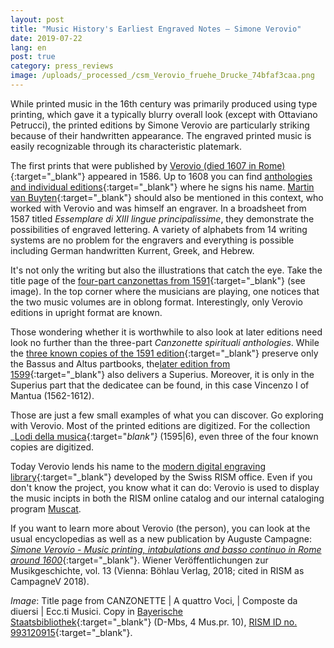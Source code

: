 ```yaml
---
layout: post
title: "Music History's Earliest Engraved Notes – Simone Verovio"
date: 2019-07-22
lang: en
post: true
category: press_reviews
image: /uploads/_processed_/csm_Verovio_fruehe_Drucke_74bfaf3caa.png
---
```



While printed music in the 16th century was primarily produced using type printing, which gave it a typically blurry overall look (except with Ottaviano Petrucci), the printed editions by Simone Verovio are particularly striking because of their handwritten appearance. The engraved printed music is easily recognizable through its characteristic platemark.

The first prints that were published by [Verovio (died 1607 in Rome)](https://opac.rism.info/search?id=pe30092268&Language=en){:target="_blank"} appeared in 1586. Up to 1608 you can find [anthologies and individual editions](https://opac.rism.info/search?View=rism&q=Verovio+simone&Language=en){:target="_blank"} where he signs his name. [Martin van Buyten](https://opac.rism.info/search?View=rism&q=Buyten+Martin&Language=en){:target="_blank"} should also be mentioned in this context, who worked with Verovio and was himself an engraver. In a broadsheet from 1587 titled _Essemplare di XIII lingue principalissime_, they demonstrate the possibilities of engraved lettering. A variety of alphabets from 14 writing systems are no problem for the engravers and everything is possible including German handwritten Kurrent, Greek, and Hebrew.

It's not only the writing but also the illustrations that catch the eye. Take the title page of the [four-part canzonettas from 1591](https://opac.rism.info/search?id=993120915&View=rism&Language=en){:target="_blank"} (see image). In the top corner where the musicians are playing, one notices that the two music volumes are in oblong format. Interestingly, only Verovio editions in upright format are known.

Those wondering whether it is worthwhile to also look at later editions need look no further than the three-part _Canzonette spirituali anthologies_. While the [three known copies of the 1591 edition](https://opac.rism.info/search?id=993120916&Language=en){:target="_blank"} preserve only the Bassus and Altus partbooks, the[later edition from 1599](https://opac.rism.info/search?id=993121081&Language=en){:target="_blank"} also delivers a Superius. Moreover, it is only in the Superius part that the dedicatee can be found, in this case Vincenzo I of Mantua (1562-1612).

Those are just a few small examples of what you can discover. Go exploring with Verovio. Most of the printed editions are digitized. For the collection _[Lodi della musica](https://opac.rism.info/search?id=993122166&View=rism&Language=en){:target="_blank"}_ (1595|6), even three of the four known copies are digitized.

Today Verovio lends his name to the [modern digital engraving library](http://www.verovio.org/index.xhtml){:target="_blank"} developed by the Swiss RISM office. Even if you don't know the project, you know what it can do: Verovio is used to display the music incipts in both the RISM online catalog and our internal cataloging program [Muscat](/community/muscat.html "Opens internal link in current window").

If you want to learn more about Verovio (the person), you can look at the usual encyclopedias as well as a new publication by Auguste Campagne: [_Simone Verovio - Music printing, intabulations and basso continuo in Rome around 1600_](http://www.boehlau-verlag.com/978-3-205-20506-7.html){:target="_blank"}. Wiener Veröffentlichungen zur Musikgeschichte, vol. 13 (Vienna: Böhlau Verlag, 2018; cited in RISM as CampagneV 2018).


_Image_: Title page from CANZONETTE | A quattro Voci, | Composte da diuersi | Ecc.ti Musici. Copy in [Bayerische Staatsbibliothek](http://nbn-resolving.de/urn/resolver.pl?urn=urn:nbn:de:bvb:12-bsb00074058-8){:target="_blank"} (D-Mbs, 4 Mus.pr. 10), [RISM ID no. 993120915](https://opac.rism.info/search?id=993120915&Language=en){:target="_blank"}.

<script type="text/javascript">var switchTo5x=true;</script><script type="text/javascript" src="http://w.sharethis.com/button/buttons.js"></script><script type="text/javascript">stLight.options({publisher: "9b601438-1ce1-49d8-bfd7-9cff5df54c17", doNotHash: false, doNotCopy: false, hashAddressBar: false});</script>
